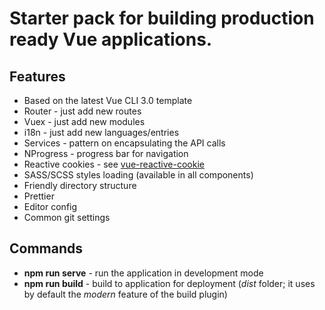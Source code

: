 # Starter pack for building production ready Vue applications.

## Features
- Based on the latest Vue CLI 3.0 template
- Router - just add new routes
- Vuex - just add new modules
- i18n - just add new languages/entries
- Services - pattern on encapsulating the API calls
- NProgress - progress bar for navigation
- Reactive cookies - see [vue-reactive-cookie](https://github.com/tabbies/vue-reactive-cookie)
- SASS/SCSS styles loading (available in all components)
- Friendly directory structure
- Prettier
- Editor config
- Common git settings

## Commands
- **npm run serve** - run the application in development mode
- **npm run build** - build to application for deployment (_dist_ folder; it uses by default the _modern_ feature of the build plugin)
